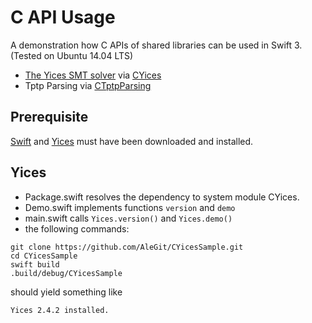 # C API Usage

A demonstration how C APIs of shared libraries can be used in Swift 3. 
(Tested on Ubuntu 14.04 LTS)

- [The Yices SMT solver](http://yices.csl.sri.com) via [CYices](https://github.com/AleGit/CYices)
- Tptp Parsing via [CTptpParsing](https://github.com/AleGit/CTptpParsing)

## Prerequisite

[Swift](http://swift.org) and [Yices](http://yices.csl.sri.com/) must have been downloaded and installed.

## Yices

- Package.swift resolves the dependency to system module CYices.
- Demo.swift implements functions `version` and `demo`
- main.swift calls `Yices.version()` and `Yices.demo()`
- the following commands:

```
git clone https://github.com/AleGit/CYicesSample.git
cd CYicesSample
swift build
.build/debug/CYicesSample
```

  should yield something like

```
Yices 2.4.2 installed.
```
